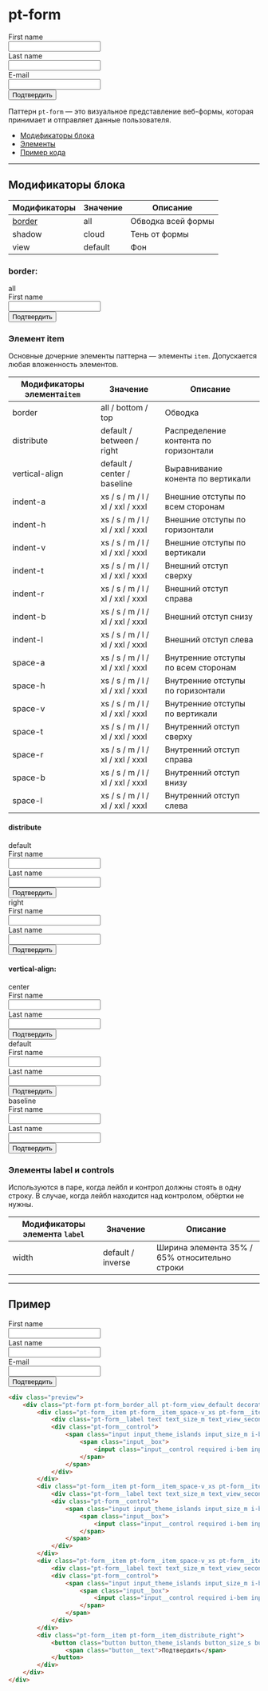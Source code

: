 # pt-form

<div class="preview">
	<div class="pt-form pt-form_shadow_cloud pt-form_view_default decorator decorator_space-a_l component component_whitepaper_default" style="width: 300px">
		<div class="pt-form__item pt-form__item_space-v_xs pt-form__item_distribute_default pt-form__item_vertical-align_center">
			<div class="pt-form__label text text_size_m text_view_secondary">First name</div>
			<div class="pt-form__control">
				<span class="input input_theme_islands input_size_m i-bem input_js_inited" data-bem="{&quot;input&quot;:{}}">
					<span class="input__box">
						<input class="input__control required i-bem input__control_js_inited mce_inline_error" aria-required="true" aria-invalid="true">
					</span>
				</span>
			</div>
		</div>
		<div class="pt-form__item pt-form__item_space-v_xs pt-form__item_distribute_default pt-form__item_vertical-align_center">
			<div class="pt-form__label text text_size_m text_view_secondary">Last name</div>
			<div class="pt-form__control">
				<span class="input input_theme_islands input_size_m i-bem input_js_inited" data-bem="{&quot;input&quot;:{}}">
					<span class="input__box">
						<input class="input__control required i-bem input__control_js_inited mce_inline_error" aria-required="true" aria-invalid="true">
					</span>
				</span>
			</div>
		</div>
		<div class="pt-form__item pt-form__item_space-v_xs pt-form__item_indent-b_xl pt-form__item_distribute_default pt-form__item_vertical-align_center">
			<div class="pt-form__label text text_size_m text_view_secondary">E-mail</div>
			<div class="pt-form__control">
				<span class="input input_theme_islands input_size_m i-bem input_js_inited" data-bem="{&quot;input&quot;:{}}">
					<span class="input__box">
						<input class="input__control required i-bem input__control_js_inited mce_inline_error" aria-required="true" aria-invalid="true">
					</span>
				</span>
			</div>
		</div>
		<div class="pt-form__item pt-form__item_distribute_right">
			<button class="button button_theme_islands button_size_s button_type_submit button_view_action button__control i-bem button_js_inited button__control_js_inited" data-bem="{&quot;button&quot;:{}}" role="button" type="submit" name="subscribe" id="mc-embedded-subscribe">
				<span class="button__text">Подтвердить</span>
			</button>
		</div>
	</div>
</div>

Паттерн `pt-form` — это визуальное представление веб-формы, которая принимает и отправляет данные пользователя.

* [Модификаторы блока](#Модификаторы)
* [Элементы](#Элементы)
* [Пример кода](#Пример)

___

## Модификаторы блока

Модификаторы          | Значение | Описание
--------------------- | -------- | ------------------
[border](#border)     | all      | Обводка всей формы
shadow                | cloud    | Тень от формы
view                  | default  | Фон

### border:

<div class="tpl-grid tpl-grid_m-columns_6 tpl-grid_col-gap_third tpl-grid_row-gap_third tpl-grid_vertical-align_center decorator decorator_indent-v_xl">
	<div class="tpl-grid__fraction tpl-grid__fraction_m-col_1">
		<div class="text text_size_xl text_view_ghost">all</div>
	</div>
	<div class="tpl-grid__fraction tpl-grid__fraction_m-col_5">
		<div class="pt-form pt-form_border_all pt-form_view_default decorator decorator_space-a_l component component_whitepaper_default" style="width: 300px">
			<div class="pt-form__item pt-form__item_space-v_xs pt-form__item_distribute_default pt-form__item_vertical-align_center">
				<div class="pt-form__label text text_size_m text_view_secondary">First name</div>
				<div class="pt-form__control">
					<span class="input input_theme_islands input_size_m i-bem input_js_inited" data-bem="{&quot;input&quot;:{}}">
						<span class="input__box">
							<input class="input__control required i-bem input__control_js_inited mce_inline_error" aria-required="true" aria-invalid="true">
						</span>
					</span>
				</div>
			</div>
			<div class="pt-form__item pt-form__item_space-v_xs pt-form__item_distribute_right">
				<button class="button button_theme_islands button_size_s button_type_submit button_view_action button__control i-bem button_js_inited button__control_js_inited" data-bem="{&quot;button&quot;:{}}" role="button" type="submit" name="subscribe" id="mc-embedded-subscribe">
					<span class="button__text">Подтвердить</span>
				</button>
			</div>
		</div>
	</div>
</div>

### Элемент item

Основные дочерние элементы паттерна — элементы `item`. Допускается любая вложенность элементов.

Модификаторы элемента`item`  | Значение                         | Описание
---------------------------- | -------------------------------- | -------------------------------------
border                       | all / bottom / top               | Обводка
distribute                   | default / between / right        | Распределение контента по горизонтали
vertical-align               | default / center / baseline      | Выравнивание конента по вертикали
indent-a                     | xs / s / m / l / xl / xxl / xxxl | Внешние отступы по всем сторонам
indent-h                     | xs / s / m / l / xl / xxl / xxxl | Внешние отступы по горизонтали
indent-v                     | xs / s / m / l / xl / xxl / xxxl | Внешние отступы по вертикали
indent-t                     | xs / s / m / l / xl / xxl / xxxl | Внешний отступ сверху
indent-r                     | xs / s / m / l / xl / xxl / xxxl | Внешний отступ справа
indent-b                     | xs / s / m / l / xl / xxl / xxxl | Внешний отступ снизу
indent-l                     | xs / s / m / l / xl / xxl / xxxl | Внешний отступ слева
space-a                      | xs / s / m / l / xl / xxl / xxxl | Внутренние отступы по всем сторонам
space-h                      | xs / s / m / l / xl / xxl / xxxl | Внутренние отступы по горизонтали
space-v                      | xs / s / m / l / xl / xxl / xxxl | Внутренние отступы по вертикали
space-t                      | xs / s / m / l / xl / xxl / xxxl | Внутренний отступ сверху
space-r                      | xs / s / m / l / xl / xxl / xxxl | Внутренний отступ справа
space-b                      | xs / s / m / l / xl / xxl / xxxl | Внутренний отступ внизу
space-l                      | xs / s / m / l / xl / xxl / xxxl | Внутренний отступ слева

#### distribute

<div class="tpl-grid tpl-grid_m-columns_6 tpl-grid_col-gap_third tpl-grid_row-gap_third tpl-grid_vertical-align_center decorator decorator_indent-v_xl">
	<div class="tpl-grid__fraction tpl-grid__fraction_m-col_1">
		<div class="text text_size_xl text_view_ghost">default</div>
	</div>
	<div class="tpl-grid__fraction tpl-grid__fraction_m-col_5">
		<div class="pt-form pt-form_border_all pt-form_view_default decorator decorator_space-a_l component component_whitepaper_default" style="width: 300px">
			<div class="pt-form__item pt-form__item_space-v_xs pt-form__item_distribute_default pt-form__item_vertical-align_center">
				<div class="pt-form__label text text_size_m text_view_secondary">First name</div>
				<div class="pt-form__control">
					<span class="input input_theme_islands input_size_m i-bem input_js_inited" data-bem="{&quot;input&quot;:{}}">
						<span class="input__box">
							<input class="input__control required i-bem input__control_js_inited mce_inline_error" aria-required="true" aria-invalid="true">
						</span>
					</span>
				</div>
			</div>
			<div class="pt-form__item pt-form__item_space-v_xs pt-form__item_distribute_default pt-form__item_vertical-align_center">
				<div class="pt-form__label text text_size_m text_view_secondary">Last name</div>
				<div class="pt-form__control">
					<span class="input input_theme_islands input_size_m i-bem input_js_inited" data-bem="{&quot;input&quot;:{}}">
						<span class="input__box">
							<input class="input__control required i-bem input__control_js_inited mce_inline_error" aria-required="true" aria-invalid="true">
						</span>
					</span>
				</div>
			</div>
			<div class="pt-form__item pt-form__item_space-v_xs pt-form__item_distribute_default">
				<button class="button button_theme_islands button_size_s button_type_submit button_view_action button__control i-bem button_js_inited button__control_js_inited" data-bem="{&quot;button&quot;:{}}" role="button" type="submit" name="subscribe" id="mc-embedded-subscribe">
					<span class="button__text">Подтвердить</span>
				</button>
			</div>
		</div>
	</div>
</div>

<div class="tpl-grid tpl-grid_m-columns_6 tpl-grid_col-gap_third tpl-grid_row-gap_third tpl-grid_vertical-align_center decorator decorator_indent-v_xl">
	<div class="tpl-grid__fraction tpl-grid__fraction_m-col_1">
		<div class="text text_size_xl text_view_ghost">right</div>
	</div>
	<div class="tpl-grid__fraction tpl-grid__fraction_m-col_5">
		<div class="pt-form pt-form_border_all pt-form_view_default decorator decorator_space-a_l component component_whitepaper_default" style="width: 300px">
			<div class="pt-form__item pt-form__item_space-v_xs pt-form__item_distribute_default pt-form__item_vertical-align_center">
				<div class="pt-form__label text text_size_m text_view_secondary">First name</div>
				<div class="pt-form__control">
					<span class="input input_theme_islands input_size_m i-bem input_js_inited" data-bem="{&quot;input&quot;:{}}">
						<span class="input__box">
							<input class="input__control required i-bem input__control_js_inited mce_inline_error" aria-required="true" aria-invalid="true">
						</span>
					</span>
				</div>
			</div>
			<div class="pt-form__item pt-form__item_space-v_xs pt-form__item_distribute_default pt-form__item_vertical-align_center">
				<div class="pt-form__label text text_size_m text_view_secondary">Last name</div>
				<div class="pt-form__control">
					<span class="input input_theme_islands input_size_m i-bem input_js_inited" data-bem="{&quot;input&quot;:{}}">
						<span class="input__box">
							<input class="input__control required i-bem input__control_js_inited mce_inline_error" aria-required="true" aria-invalid="true">
						</span>
					</span>
				</div>
			</div>
			<div class="pt-form__item pt-form__item_space-v_xs pt-form__item_distribute_right">
				<button class="button button_theme_islands button_size_s button_type_submit button_view_action button__control i-bem button_js_inited button__control_js_inited" data-bem="{&quot;button&quot;:{}}" role="button" type="submit" name="subscribe" id="mc-embedded-subscribe">
					<span class="button__text">Подтвердить</span>
				</button>
			</div>
		</div>
	</div>
</div>

#### vertical-align:

<div class="tpl-grid tpl-grid_m-columns_6 tpl-grid_col-gap_third tpl-grid_row-gap_third tpl-grid_vertical-align_center decorator decorator_indent-v_xl">
	<div class="tpl-grid__fraction tpl-grid__fraction_m-col_1">
		<div class="text text_size_xl text_view_ghost">center</div>
	</div>
	<div class="tpl-grid__fraction tpl-grid__fraction_m-col_5">
		<div class="pt-form pt-form_border_all pt-form_view_default decorator decorator_space-a_l component component_whitepaper_default" style="width: 300px">
			<div class="pt-form__item pt-form__item_space-v_xs pt-form__item_distribute_default pt-form__item_vertical-align_center">
				<div class="pt-form__label text text_size_m text_view_secondary">First name</div>
				<div class="pt-form__control">
					<span class="input input_theme_islands input_size_m i-bem input_js_inited" data-bem="{&quot;input&quot;:{}}">
						<span class="input__box">
							<input class="input__control required i-bem input__control_js_inited mce_inline_error" aria-required="true" aria-invalid="true">
						</span>
					</span>
				</div>
			</div>
			<div class="pt-form__item pt-form__item_space-v_xs pt-form__item_distribute_default pt-form__item_vertical-align_center">
				<div class="pt-form__label text text_size_m text_view_secondary">Last name</div>
				<div class="pt-form__control">
					<span class="input input_theme_islands input_size_m i-bem input_js_inited" data-bem="{&quot;input&quot;:{}}">
						<span class="input__box">
							<input class="input__control required i-bem input__control_js_inited mce_inline_error" aria-required="true" aria-invalid="true">
						</span>
					</span>
				</div>
			</div>
			<div class="pt-form__item pt-form__item_space-v_xs pt-form__item_distribute_right">
				<button class="button button_theme_islands button_size_s button_type_submit button_view_action button__control i-bem button_js_inited button__control_js_inited" data-bem="{&quot;button&quot;:{}}" role="button" type="submit" name="subscribe" id="mc-embedded-subscribe">
					<span class="button__text">Подтвердить</span>
				</button>
			</div>
		</div>
	</div>
</div>

<div class="tpl-grid tpl-grid_m-columns_6 tpl-grid_col-gap_third tpl-grid_row-gap_third tpl-grid_vertical-align_center decorator decorator_indent-v_xl">
	<div class="tpl-grid__fraction tpl-grid__fraction_m-col_1">
		<div class="text text_size_xl text_view_ghost">default</div>
	</div>
	<div class="tpl-grid__fraction tpl-grid__fraction_m-col_5">
		<div class="pt-form pt-form_border_all pt-form_view_default decorator decorator_space-a_l component component_whitepaper_default" style="width: 300px">
			<div class="pt-form__item pt-form__item_space-v_xs pt-form__item_distribute_default pt-form__item_vertical-align_default">
				<div class="pt-form__label text text_size_m text_view_secondary">First name</div>
				<div class="pt-form__control">
					<span class="input input_theme_islands input_size_m i-bem input_js_inited" data-bem="{&quot;input&quot;:{}}">
						<span class="input__box">
							<input class="input__control required i-bem input__control_js_inited mce_inline_error" aria-required="true" aria-invalid="true">
						</span>
					</span>
				</div>
			</div>
			<div class="pt-form__item pt-form__item_space-v_xs pt-form__item_distribute_default pt-form__item_vertical-align_default">
				<div class="pt-form__label text text_size_m text_view_secondary">Last name</div>
				<div class="pt-form__control">
					<span class="input input_theme_islands input_size_m i-bem input_js_inited" data-bem="{&quot;input&quot;:{}}">
						<span class="input__box">
							<input class="input__control required i-bem input__control_js_inited mce_inline_error" aria-required="true" aria-invalid="true">
						</span>
					</span>
				</div>
			</div>
			<div class="pt-form__item pt-form__item_space-v_xs pt-form__item_distribute_right">
				<button class="button button_theme_islands button_size_s button_type_submit button_view_action button__control i-bem button_js_inited button__control_js_inited" data-bem="{&quot;button&quot;:{}}" role="button" type="submit" name="subscribe" id="mc-embedded-subscribe">
					<span class="button__text">Подтвердить</span>
				</button>
			</div>
		</div>
	</div>
</div>

<div class="tpl-grid tpl-grid_m-columns_6 tpl-grid_col-gap_third tpl-grid_row-gap_third tpl-grid_vertical-align_center decorator decorator_indent-v_xl">
	<div class="tpl-grid__fraction tpl-grid__fraction_m-col_1">
		<div class="text text_size_xl text_view_ghost">baseline</div>
	</div>
	<div class="tpl-grid__fraction tpl-grid__fraction_m-col_5">
		<div class="pt-form pt-form_border_all pt-form_view_default decorator decorator_space-a_l component component_whitepaper_default" style="width: 300px">
			<div class="pt-form__item pt-form__item_space-v_xs pt-form__item_distribute_default pt-form__item_vertical-align_baseline">
				<div class="pt-form__label text text_size_m text_view_secondary">First name</div>
				<div class="pt-form__control">
					<span class="input input_theme_islands input_size_m i-bem input_js_inited" data-bem="{&quot;input&quot;:{}}">
						<span class="input__box">
							<input class="input__control required i-bem input__control_js_inited mce_inline_error" aria-required="true" aria-invalid="true">
						</span>
					</span>
				</div>
			</div>
			<div class="pt-form__item pt-form__item_space-v_xs pt-form__item_distribute_default pt-form__item_vertical-align_baseline">
				<div class="pt-form__label text text_size_m text_view_secondary">Last name</div>
				<div class="pt-form__control">
					<span class="input input_theme_islands input_size_m i-bem input_js_inited" data-bem="{&quot;input&quot;:{}}">
						<span class="input__box">
							<input class="input__control required i-bem input__control_js_inited mce_inline_error" aria-required="true" aria-invalid="true">
						</span>
					</span>
				</div>
			</div>
			<div class="pt-form__item pt-form__item_space-v_xs pt-form__item_distribute_right">
				<button class="button button_theme_islands button_size_s button_type_submit button_view_action button__control i-bem button_js_inited button__control_js_inited" data-bem="{&quot;button&quot;:{}}" role="button" type="submit" name="subscribe" id="mc-embedded-subscribe">
					<span class="button__text">Подтвердить</span>
				</button>
			</div>
		</div>
	</div>
</div>

### Элементы label и controls

Используются в паре, когда лейбл и контрол должны стоять в одну строку. В случае, когда лейбл находится над контролом, обёртки не нужны.

Модификаторы элемента `label` | Значение          | Описание
----------------------------- | ----------------- | ---------------------------------------------
width                         | default / inverse | Ширина элемента 35% / 65% относительно строки

___

## Пример

<div class="pt-form pt-form_border_all pt-form_view_default decorator decorator_space-a_l component component_whitepaper_default" style="width: 300px">
	<div class="pt-form__item pt-form__item_space-v_xs pt-form__item_distribute_default pt-form__item_vertical-align_center">
		<div class="pt-form__label text text_size_m text_view_secondary">First name</div>
		<div class="pt-form__control">
			<span class="input input_theme_islands input_size_m i-bem input_js_inited" data-bem="{&quot;input&quot;:{}}">
				<span class="input__box">
					<input class="input__control required i-bem input__control_js_inited mce_inline_error" aria-required="true" aria-invalid="true">
				</span>
			</span>
		</div>
	</div>
	<div class="pt-form__item pt-form__item_space-v_xs pt-form__item_distribute_default pt-form__item_vertical-align_center">
		<div class="pt-form__label text text_size_m text_view_secondary">Last name</div>
		<div class="pt-form__control">
			<span class="input input_theme_islands input_size_m i-bem input_js_inited" data-bem="{&quot;input&quot;:{}}">
				<span class="input__box">
					<input class="input__control required i-bem input__control_js_inited mce_inline_error" aria-required="true" aria-invalid="true">
				</span>
			</span>
		</div>
	</div>
	<div class="pt-form__item pt-form__item_space-v_xs pt-form__item_indent-b_xl pt-form__item_distribute_default pt-form__item_vertical-align_center">
		<div class="pt-form__label text text_size_m text_view_secondary">E-mail</div>
		<div class="pt-form__control">
			<span class="input input_theme_islands input_size_m i-bem input_js_inited" data-bem="{&quot;input&quot;:{}}">
				<span class="input__box">
					<input class="input__control required i-bem input__control_js_inited mce_inline_error" aria-required="true" aria-invalid="true">
				</span>
			</span>
		</div>
	</div>
	<div class="pt-form__item pt-form__item_distribute_right">
		<button class="button button_theme_islands button_size_s button_type_submit button_view_action button__control i-bem button_js_inited button__control_js_inited" data-bem="{&quot;button&quot;:{}}" role="button" type="submit" name="subscribe" id="mc-embedded-subscribe">
			<span class="button__text">Подтвердить</span>
		</button>
	</div>
</div>

``` html
<div class="preview">
	<div class="pt-form pt-form_border_all pt-form_view_default decorator decorator_space-a_l component component_whitepaper_default" style="width: 300px">
		<div class="pt-form__item pt-form__item_space-v_xs pt-form__item_distribute_default pt-form__item_vertical-align_center">
			<div class="pt-form__label text text_size_m text_view_secondary">First name</div>
			<div class="pt-form__control">
				<span class="input input_theme_islands input_size_m i-bem input_js_inited" data-bem="{&quot;input&quot;:{}}">
					<span class="input__box">
						<input class="input__control required i-bem input__control_js_inited mce_inline_error" aria-required="true" aria-invalid="true">
					</span>
				</span>
			</div>
		</div>
		<div class="pt-form__item pt-form__item_space-v_xs pt-form__item_distribute_default pt-form__item_vertical-align_center">
			<div class="pt-form__label text text_size_m text_view_secondary">Last name</div>
			<div class="pt-form__control">
				<span class="input input_theme_islands input_size_m i-bem input_js_inited" data-bem="{&quot;input&quot;:{}}">
					<span class="input__box">
						<input class="input__control required i-bem input__control_js_inited mce_inline_error" aria-required="true" aria-invalid="true">
					</span>
				</span>
			</div>
		</div>
		<div class="pt-form__item pt-form__item_space-v_xs pt-form__item_indent-b_xl pt-form__item_distribute_default pt-form__item_vertical-align_center">
			<div class="pt-form__label text text_size_m text_view_secondary">E-mail</div>
			<div class="pt-form__control">
				<span class="input input_theme_islands input_size_m i-bem input_js_inited" data-bem="{&quot;input&quot;:{}}">
					<span class="input__box">
						<input class="input__control required i-bem input__control_js_inited mce_inline_error" aria-required="true" aria-invalid="true">
					</span>
				</span>
			</div>
		</div>
		<div class="pt-form__item pt-form__item_distribute_right">
			<button class="button button_theme_islands button_size_s button_type_submit button_view_action button__control i-bem button_js_inited button__control_js_inited" data-bem="{&quot;button&quot;:{}}" role="button" type="submit" name="subscribe" id="mc-embedded-subscribe">
				<span class="button__text">Подтвердить</span>
			</button>
		</div>
	</div>
</div>
```
